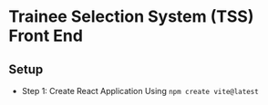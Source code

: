# Trainee Selection System (TSS) Front End

## Setup
- Step 1: Create React Application Using `npm create vite@latest`